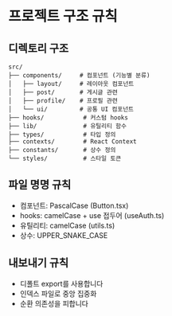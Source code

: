 # 프로젝트 구조 규칙

## 디렉토리 구조

```
src/
├── components/     # 컴포넌트 (기능별 분류)
│   ├── layout/     # 레이아웃 컴포넌트
│   ├── post/       # 게시글 관련
│   ├── profile/    # 프로필 관련
│   └── ui/         # 공통 UI 컴포넌트
├── hooks/           # 커스텀 hooks
├── lib/             # 유틸리티 함수
├── types/           # 타입 정의
├── contexts/        # React Context
├── constants/       # 상수 정의
└── styles/          # 스타일 토큰
```

## 파일 명명 규칙

- 컴포넌트: PascalCase (Button.tsx)
- hooks: camelCase + use 접두어 (useAuth.ts)
- 유틸리티: camelCase (utils.ts)
- 상수: UPPER_SNAKE_CASE

## 내보내기 규칙

- 디폴트 export를 사용합니다
- 인덱스 파일로 중앙 집중화
- 순환 의존성을 피합니다
